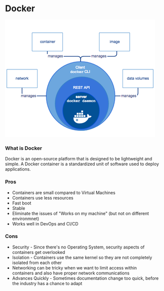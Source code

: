 # Docker
![](engine-components-flow.png)

### What is Docker
Docker is an open-source platform that is designed to be lightweight and simple. A Docker container is a standardized unit of software used to deploy applications. 

### Pros
- Containers are small compared to Virtual Machines
- Containers use less resources
- Fast boot
- Stable
- Eliminate the issues of "Works on my machine" (but not on different environmnet)
- Works well in DevOps and CI/CD

### Cons
- Security - Since there's no Operating System, security aspects of containers get overlooked
- Isolation - Containers use the same kernel so they are not completely isolated from each other
- Networking can be tricky when we want to limit access within containers and also have proper network communications
- Advances Quickly - Sometimes documentation change too quick, before the industry has a chance to adapt